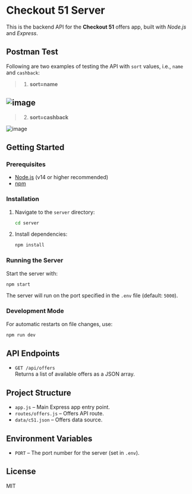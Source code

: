 # Checkout 51 Server

This is the backend API for the **Checkout 51** offers app, built with _Node.js_ and _Express_.

## Postman Test
Following are two examples of testing the API with `sort` values, i.e., `name` and `cashback`:

>  1. **sort=name**

![image](https://github.com/user-attachments/assets/3088ef48-6332-4cf5-a314-c5ed706f667e)
---
>  2. **sort=cashback**

![image](https://github.com/user-attachments/assets/4aa0ca81-8cdc-4f65-a847-7eeb8cda37c2)

## Getting Started

### Prerequisites

- [Node.js](https://nodejs.org/) (v14 or higher recommended)
- [npm](https://www.npmjs.com/)

### Installation

1. Navigate to the `server` directory:
   ```sh
   cd server
   ```

2. Install dependencies:
   ```sh
   npm install
   ```

### Running the Server

Start the server with:

```sh
npm start
```

The server will run on the port specified in the `.env` file (default: `5000`).

### Development Mode

For automatic restarts on file changes, use:

```sh
npm run dev
```

## API Endpoints

- `GET /api/offers`  
  Returns a list of available offers as a JSON array.

## Project Structure

- `app.js` – Main Express app entry point.
- `routes/offers.js` – Offers API route.
- `data/c51.json` – Offers data source.

## Environment Variables

- `PORT` – The port number for the server (set in `.env`).

## License

MIT
